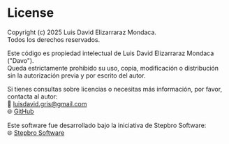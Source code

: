 # License

Copyright (c) 2025 Luis David Elizarraraz Mondaca.  
Todos los derechos reservados.

Este código es propiedad intelectual de Luis David Elizarraraz Mondaca ("Davo").  
Queda estrictamente prohibido su uso, copia, modificación o distribución sin la autorización previa y por escrito del autor.

Si tienes consultas sobre licencias o necesitas más información, por favor, contacta al autor:  
📧 luisdavid.gris@gmail.com  
🌐 [GitHub](https://github.com/srdavo)

Este software fue desarrollado bajo la iniciativa de Stepbro Software:  
🌐 [Stepbro Software](https://stepbro.site)
